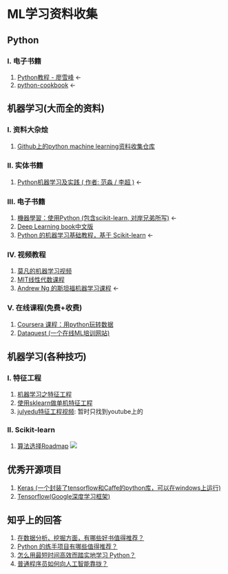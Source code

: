 # ML学习资料收集

## Python
### I. 电子书籍
1. [Python教程 - 廖雪峰](http://www.liaoxuefeng.com/wiki/0014316089557264a6b348958f449949df42a6d3a2e542c000 "Python教程 - 廖雪峰") <-
2. [python-cookbook](http://python3-cookbook.readthedocs.io/zh_CN/latest "python-cookbook") <-

## 机器学习(大而全的资料)
### I. 资料大杂烩
1. [Github上的python machine learning资料收集仓库](https://github.com/donnemartin/data-science-ipython-notebooks "Github上的python machine learning资料收集仓库")

### II. 实体书籍
1. [Python机器学习及实践 ( 作者:  范淼 / 李超 )](https://book.douban.com/subject/26886337/ "Python机器学习及实践 ( 作者:  范淼 / 李超 )") <-

### III. 电子书籍
1. [機器學習：使用Python (包含scikit-learn, 对岸兄弟所写)](https://machine-learning-python.kspax.io/ "機器學習：使用Python (包含scikit-learn, 对岸兄弟所写)") <-
2. [Deep Learning book中文版](https://github.com/exacity/deeplearningbook-chinese "Deep Learning book中文版")
3. [Python 的机器学习基础教程，基于 Scikit-learn](https://muxuezi.github.io/posts/0-perface.html) <-

### IV. 视频教程
1. [莫凡的机器学习视频](https://github.com/MorvanZhou/tutorials "莫凡的机器学习视频")
2. [MIT线性代数课程](http://open.163.com/special/opencourse/daishu.html "MIT线性代数课程")
3. [Andrew Ng 的斯坦福机器学习课程](http://open.163.com/special/opencourse/machinelearning.html "Andrew Ng 的斯坦福机器学习课程") <-

### V. 在线课程(免费+收费)
1. [Coursera 课程：用python玩转数据](https://www.coursera.org/learn/hipython "Coursera：用python玩转数据")
2. [Dataquest (一个在线ML培训网站)](https://www.dataquest.io/mission/1/python-basics "Dataquest (一个在线ML培训网站)")

## 机器学习(各种技巧)
### I. 特征工程
1. [机器学习之特征工程](http://www.csuldw.com/2015/10/24/2015-10-24%20feature%20engineering "机器学习之特征工程")
2. [使用sklearn做单机特征工程](http://www.cnblogs.com/jasonfreak/p/5448385.html "使用sklearn做单机特征工程")
3. [julyedu特征工程视频](https://www.youtube.com/watch?v=RF8HJGW9weA&t=5s "julyedu特征工程视频"): 暂时只找到youtube上的

### II. Scikit-learn
1. [算法选择Roadmap](http://scikit-learn.org/stable/tutorial/machine_learning_map/)
![](http://scikit-learn.org/stable/_static/ml_map.png)

## 优秀开源项目
1. [Keras (一个封装了tensorflow和Caffe的python库，可以在windows上运行)](http://keras-cn.readthedocs.io/en/latest/blog/cnn_see_world/ "Keras (一个封装了tensorflow和Caffe的python库，可以在windows上运行)")
2. [Tensorflow(Google深度学习框架)](https://github.com/tensorflow/tensorflow "Tensorflow(Google深度学习框架)")

## 知乎上的回答
1. [在数据分析、挖掘方面，有哪些好书值得推荐？](https://www.zhihu.com/question/20757000 "在数据分析、挖掘方面，有哪些好书值得推荐？")
2. [Python 的练手项目有哪些值得推荐？](https://www.zhihu.com/question/29372574 "Python 的练手项目有哪些值得推荐？")
3. [怎么用最短时间高效而踏实地学习 Python？](https://www.zhihu.com/question/28530832 "怎么用最短时间高效而踏实地学习 Python？")
4. [普通程序员如何向人工智能靠拢？](https://www.zhihu.com/question/51039416 "普通程序员如何向人工智能靠拢？")
